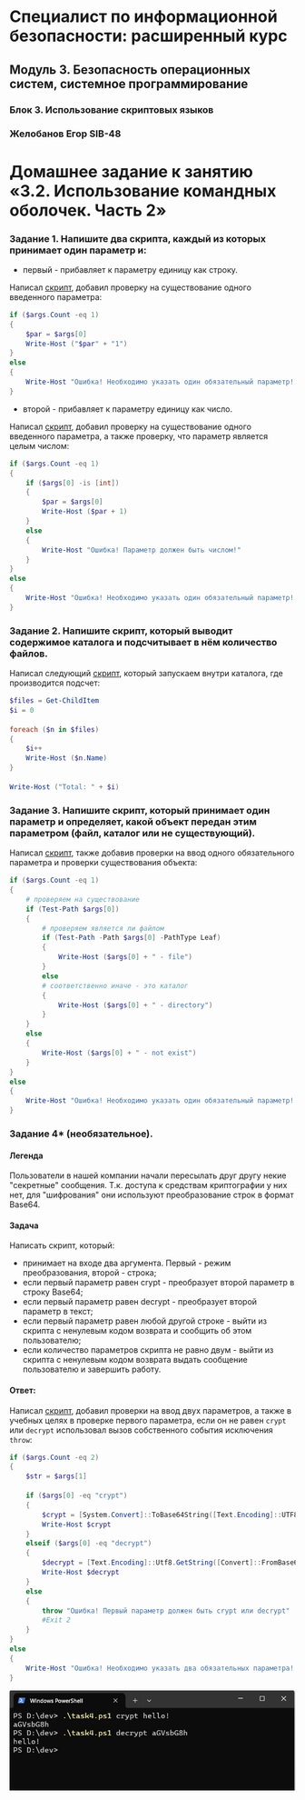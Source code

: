 # Специалист по информационной безопасности: расширенный курс
## Модуль 3. Безопасность операционных систем, системное программирование
### Блок 3. Использование скриптовых языков
### Желобанов Егор SIB-48

# Домашнее задание к занятию «3.2. Использование командных оболочек. Часть 2»

### Задание 1. Напишите два скрипта, каждый из которых принимает один параметр и:

* первый - прибавляет к параметру единицу как строку.

Написал [скрипт](assets/task1_1.ps1), добавил проверку на существование одного введенного параметра:  

```powershell
if ($args.Count -eq 1)
{
    $par = $args[0]
    Write-Host ("$par" + "1")
}
else
{
    Write-Host "Ошибка! Необходимо указать один обязательный параметр! Например test1_1.ps1 5"
}
```

* второй - прибавляет к параметру единицу как число.

Написал [скрипт](assets/task1_2.ps1), добавил проверку на существование одного введенного параметра, а также проверку, что параметр является целым числом:  

```powershell
if ($args.Count -eq 1)
{
    if ($args[0] -is [int])
    {
        $par = $args[0]
        Write-Host ($par + 1)
    }
    else
    {
        Write-Host "Ошибка! Параметр должен быть числом!"
    }
}
else
{
    Write-Host "Ошибка! Необходимо указать один обязательный параметр! Например test1_1.ps1 5"
}
```

### Задание 2. Напишите скрипт, который выводит содержимое каталога и подсчитывает в нём количество файлов.

Написал следующий [скрипт](assets/task2.ps1), который запускаем внутри каталога, где производится подсчет:  

```powershell
$files = Get-ChildItem
$i = 0

foreach ($n in $files)
{
    $i++
    Write-Host ($n.Name)
}

Write-Host ("Total: " + $i)
```

### Задание 3. Напишите скрипт, который принимает один параметр и определяет, какой объект передан этим параметром (файл, каталог или не существующий).

Написал [скрипт](assets/task3.ps1), также добавив проверки на ввод одного обязательного параметра и проверки существования объекта:  

```powershell
if ($args.Count -eq 1)
{
    # проверяем на существование
    if (Test-Path $args[0])
    {
        # проверяем является ли файлом
        if (Test-Path -Path $args[0] -PathType Leaf)
        {
            Write-Host ($args[0] + " - file")
        }
        else
        # соответственно иначе - это каталог
        {
            Write-Host ($args[0] + " - directory")
        }
    }
    else
    {
        Write-Host ($args[0] + " - not exist")
    }
}
else
{
    Write-Host "Ошибка! Необходимо указать один обязательный параметр! Например c:\windows"
}
```

### Задание 4* (необязательное).  

#### Легенда
Пользователи в нашей компании начали пересылать друг другу некие "секретные" сообщения. Т.к. доступа к средствам криптографии у них нет, для "шифрования" они используют преобразование строк в формат Base64.

#### Задача
Написать скрипт, который:

* принимает на входе два аргумента. Первый - режим преобразования, второй - строка;
* если первый параметр равен crypt - преобразует второй параметр в строку Base64;
* если первый параметр равен decrypt - преобразует второй параметр в текст;
* если первый параметр равен любой другой строке - выйти из скрипта с ненулевым кодом возврата и сообщить об этом пользователю;
* если количество параметров скрипта не равно двум - выйти из скрипта с ненулевым кодом возврата выдать сообщение пользователю и завершить работу.

#### Ответ:

Написал [скрипт](assets/task4.ps1), добавил проверки на ввод двух параметров, а также в учебных целях в проверке первого параметра, если он не
равен `crypt` или `decrypt` использовал вызов собственного события исключения `throw`:  

```powershell
if ($args.Count -eq 2)
{
    $str = $args[1]

    if ($args[0] -eq "crypt")
    {
        $crypt = [System.Convert]::ToBase64String([Text.Encoding]::UTF8.GetBytes($str))
        Write-Host $crypt
    }
    elseif ($args[0] -eq "decrypt")
    {
        $decrypt = [Text.Encoding]::Utf8.GetString([Convert]::FromBase64String($str))
        Write-Host $decrypt
    }
    else
    {
        throw "Ошибка! Первый параметр должен быть crypt или decrypt"
        #Exit 2
    }
}
else
{
    Write-Host "Ошибка! Необходимо указать два обязательных параметра! Например crypt 123"
}
```

![](assets/task_4.jpg)
